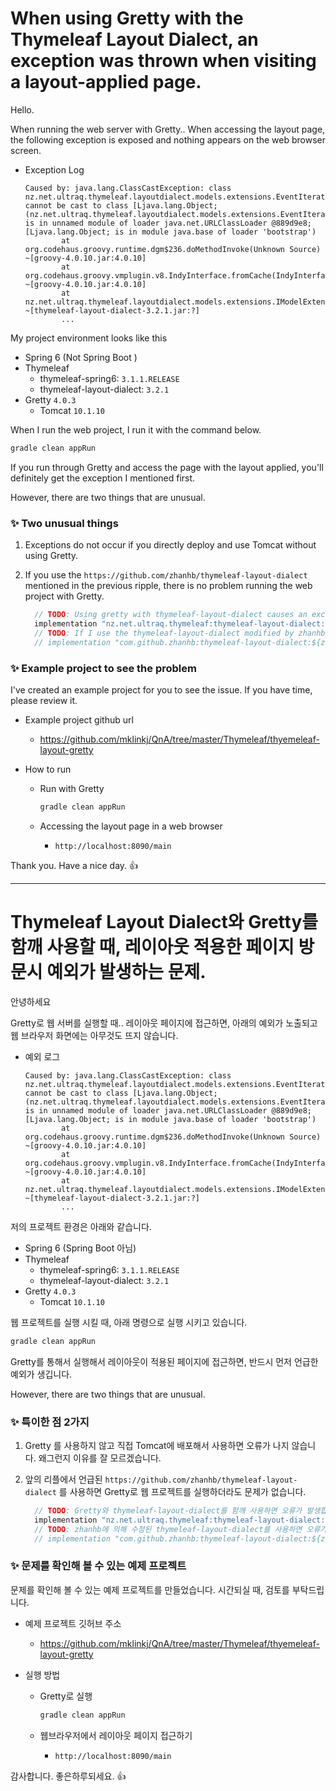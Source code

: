 # When using Gretty with the Thymeleaf Layout Dialect, an exception was thrown when visiting a layout-applied page.



Hello.

When running the web server with Gretty.. When accessing the layout page, the following exception is exposed and nothing appears on the web browser screen.

* Exception Log

  ```
  Caused by: java.lang.ClassCastException: class nz.net.ultraq.thymeleaf.layoutdialect.models.extensions.EventIterator cannot be cast to class [Ljava.lang.Object; (nz.net.ultraq.thymeleaf.layoutdialect.models.extensions.EventIterator is in unnamed module of loader java.net.URLClassLoader @889d9e8; [Ljava.lang.Object; is in module java.base of loader 'bootstrap')
          at org.codehaus.groovy.runtime.dgm$236.doMethodInvoke(Unknown Source) ~[groovy-4.0.10.jar:4.0.10]
          at org.codehaus.groovy.vmplugin.v8.IndyInterface.fromCache(IndyInterface.java:321) ~[groovy-4.0.10.jar:4.0.10]
          at nz.net.ultraq.thymeleaf.layoutdialect.models.extensions.IModelExtensions.find(IModelExtensions.groovy:117) ~[thymeleaf-layout-dialect-3.2.1.jar:?]
          ...
  ```



My project environment looks like this

* Spring 6 (Not Spring Boot )
* Thymeleaf
  * thymeleaf-spring6: `3.1.1.RELEASE`
  * thymeleaf-layout-dialect: `3.2.1`
* Gretty `4.0.3`
  * Tomcat `10.1.10`



When I run the web project, I run it with the command below.

```sh
gradle clean appRun
```

If you run through Gretty and access the page with the layout applied, you'll definitely get the exception I mentioned first.



However, there are two things that are unusual.



### ✨ Two unusual things

1. Exceptions do not occur if you directly deploy and use Tomcat without using Gretty.

2. If you use the `https://github.com/zhanhb/thymeleaf-layout-dialect` mentioned in the previous ripple, there is no problem running the web project with Gretty.

   ```groovy
     // TODO: Using gretty with thymeleaf-layout-dialect causes an exception
     implementation "nz.net.ultraq.thymeleaf:thymeleaf-layout-dialect:${thymeleafLayoutVersion}"
     // TODO: If I use the thymeleaf-layout-dialect modified by zhanhb, the exception does not occur.
     // implementation "com.github.zhanhb:thymeleaf-layout-dialect:${zhanhbThymeleafLayoutVersion}"
   ```

   



### ✨ Example project to see the problem

I've created an example project for you to see the issue. If you have time, please review it.

* Example project github url

  * https://github.com/mklinkj/QnA/tree/master/Thymeleaf/thyemeleaf-layout-gretty

* How to run

  * Run with Gretty

    ```sh
    gradle clean appRun
    ```

  * Accessing the layout page in a web browser

    * `http://localhost:8090/main`




Thank you. Have a nice day. 👍



---

# Thymeleaf Layout Dialect와 Gretty를 함깨 사용할 때, 레이아웃 적용한 페이지 방문시 예외가 발생하는 문제.



안녕하세요

Gretty로 웹 서버를 실행할 때.. 레이아웃 페이지에 접근하면, 아래의 예외가 노출되고 웹 브라우저 화면에는 아무것도 뜨지 않습니다.



* 예외 로그

  ```
  Caused by: java.lang.ClassCastException: class nz.net.ultraq.thymeleaf.layoutdialect.models.extensions.EventIterator cannot be cast to class [Ljava.lang.Object; (nz.net.ultraq.thymeleaf.layoutdialect.models.extensions.EventIterator is in unnamed module of loader java.net.URLClassLoader @889d9e8; [Ljava.lang.Object; is in module java.base of loader 'bootstrap')
          at org.codehaus.groovy.runtime.dgm$236.doMethodInvoke(Unknown Source) ~[groovy-4.0.10.jar:4.0.10]
          at org.codehaus.groovy.vmplugin.v8.IndyInterface.fromCache(IndyInterface.java:321) ~[groovy-4.0.10.jar:4.0.10]
          at nz.net.ultraq.thymeleaf.layoutdialect.models.extensions.IModelExtensions.find(IModelExtensions.groovy:117) ~[thymeleaf-layout-dialect-3.2.1.jar:?]
          ...
  ```



저의 프로젝트 환경은 아래와 같습니다.

* Spring 6 (Spring Boot 아님)
* Thymeleaf
  * thymeleaf-spring6: `3.1.1.RELEASE`
  * thymeleaf-layout-dialect: `3.2.1`
* Gretty `4.0.3`
  * Tomcat `10.1.10`



웹 프로젝트를 실행 시킬 때, 아래 명령으로 실행 시키고 있습니다.

```sh
gradle clean appRun
```

Gretty를 통해서 실행해서 레이아웃이 적용된 페이지에 접근하면,  반드시 먼저 언급한 예외가 생깁니다.



However, there are two things that are unusual.



### ✨ 특이한 점 2가지

1. Gretty 를 사용하지 않고 직접 Tomcat에 배포해서 사용하면 오류가 나지 않습니다. 왜그런지 이유를 잘 모르겠습니다.

2. 앞의 리플에서 언급된 `https://github.com/zhanhb/thymeleaf-layout-dialect` 를 사용하면 Gretty로 웹 프로젝트를 실행하더라도 문제가 없습니다.

   ```groovy
     // TODO: Gretty와 thymeleaf-layout-dialect를 함깨 사용하면 오류가 발생합니다.
     implementation "nz.net.ultraq.thymeleaf:thymeleaf-layout-dialect:${thymeleafLayoutVersion}"
     // TODO: zhanhb에 의해 수정된 thymeleaf-layout-dialect를 사용하면 오류가 발생하지 않습니다.
     // implementation "com.github.zhanhb:thymeleaf-layout-dialect:${zhanhbThymeleafLayoutVersion}"
   ```
   
   



### ✨ 문제를 확인해 볼 수 있는 예제 프로젝트

문제를 확인해 볼 수 있는 예제 프로젝트를 만들었습니다. 시간되실 때, 검토를 부탁드립니다.

* 예제 프로젝트  깃허브 주소
  * https://github.com/mklinkj/QnA/tree/master/Thymeleaf/thyemeleaf-layout-gretty

* 실행 방법

  * Gretty로 실행

    ```sh
    gradle clean appRun
    ```

  * 웹브라우저에서 레이아웃 페이지 접근하기

    * `http://localhost:8090/main`




감사합니다. 좋은하루되세요. 👍
